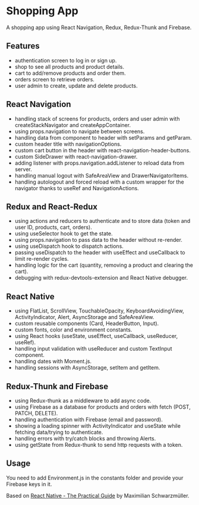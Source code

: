 # Shopping App
A shopping app using React Navigation, Redux, Redux-Thunk and Firebase.

## Features
- authentication screen to log in or sign up.
- shop to see all products and product details.
- cart to add/remove products and order them.
- orders screen to retrieve orders.
- user admin to create, update and delete products.

## React Navigation
- handling stack of screens for products, orders and user admin with createStackNavigator and createAppContainer.
- using props.navigation to navigate between screens.
- handling data from component to header with setParams and getParam.
- custom header title with navigationOptions.
- custom cart button in the header with react-navigation-header-buttons.
- custom SideDrawer with react-navigation-drawer.
- adding listener with props.navigation.addListener to reload data from server.
- handling manual logout with SafeAreaView and DrawerNavigatorItems.
- handling autologout and forced reload with a custom wrapper for the navigator thanks to useRef and NavigationActions.

## Redux and React-Redux
- using actions and reducers to authenticate and to store data (token and user ID, products, cart, orders).
- using useSelector hook to get the state.
- using props.navigation to pass data to the header without re-render.
- using useDispatch hook to dispatch actions. 
- passing useDispatch to the header with useEffect and useCallback to limit re-render cycles.
- handling logic for the cart (quantity, removing a product and clearing the cart).
- debugging with redux-devtools-extension and React Native debugger.

## React Native
- using FlatList, ScrollView, TouchableOpacity, KeyboardAvoidingView, ActivityIndicator, Alert, AsyncStorage and SafeAreaView.
- custom reusable components (Card, HeaderButton, Input).
- custom fonts, color and environment constants.
- using React hooks (useState, useEffect, useCallback, useReducer, useRef).
- handling input validation with useReducer and custom TextInput component.
- handling dates with Moment.js.
- handling sessions with AsyncStorage, setItem and getItem.

## Redux-Thunk and Firebase
- using Redux-thunk as a middleware to add async code.
- using Firebase as a database for products and orders with fetch (POST, PATCH, DELETE).
- handling authentication with Firebase (email and password).
- showing a loading spinner with ActivityIndicator and useState while fetching data/trying to authenticate.
- handling errors with try/catch blocks and throwing Alerts. 
- using getState from Redux-thunk to send http requests with a token.

## Usage

You need to add Environment.js in the constants folder and provide your Firebase keys in it.

Based on [React Native - The Practical Guide](https://www.udemy.com/react-native-the-practical-guide/) by Maximilian Schwarzmüller.
